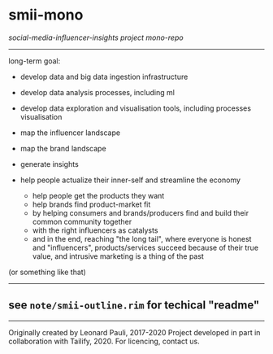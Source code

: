 # smii-mono
*social-media-influencer-insights project mono-repo*

---

long-term goal:

- develop data and big data ingestion infrastructure
- develop data analysis processes, including ml
- develop data exploration and visualisation tools, including processes visualisation
- map the influencer landscape
- map the brand landscape
- generate insights
- help people actualize their inner-self and streamline the economy
	
	- help people get the products they want
	- help brands find product-market fit
	- by helping consumers and brands/producers find and build their common community together
	- with the right influencers as catalysts
	- and in the end, reaching "the long tail", where everyone is honest and "influencers", products/services succeed because of their true value, and intrusive marketing is a thing of the past

(or something like that)

---

## see `note/smii-outline.rim` for techical "readme"

---

Originally created by Leonard Pauli, 2017-2020
Project developed in part in collaboration with Tailify, 2020. For licencing, contact us.
